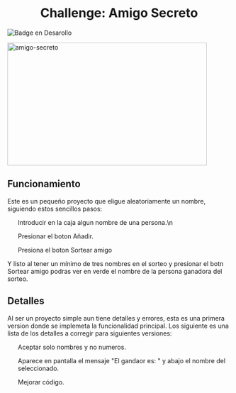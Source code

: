 <h1 align="center"> Challenge: Amigo Secreto </h1>

![Badge en Desarollo](https://img.shields.io/badge/STATUS-EN%20DESAROLLO-green)

<img width="450" height="277" alt="amigo-secreto" src="https://github.com/user-attachments/assets/88cf0bac-6e5b-4b75-98a2-772a0393dcdf" />

## Funcionamiento

Este es un pequeño proyecto que eligue aleatoriamente un nombre, siguiendo estos sencillos pasos:

<ul>
  Introducir en la caja algun nombre de una persona.\n
</ul>
<ul>
    Presionar el boton Añadir.
</ul>
<ul>
  Presiona el boton Sortear amigo
</ul>

Y listo al tener un mínimo de tres nombres en el sorteo y presionar el botn Sortear amigo podras ver en verde el nombre de la persona ganadora del sorteo.

## Detalles

Al ser un proyecto simple aun tiene detalles y errores, esta es una primera version donde se implemeta la funcionalidad principal.
Los siguiente es una lista de los detalles a corregir para siguientes versiones:

<ul>
  Aceptar solo nombres y no numeros.
</ul>
<ul>
  Aparece en pantalla el mensaje "El gandaor es: " y abajo el nombre del seleccionado.
</ul>
<ul>
  Mejorar código.
</ul>
